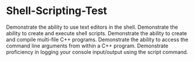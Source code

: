 # Shell-Scripting-Test
Demonstrate the ability to use text editors in the shell. Demonstrate the ability to create and execute shell scripts. Demonstrate the ability to create and compile multi-file C++ programs. Demonstrate the ability to access the command line arguments from within a C++ program. Demonstrate proficiency in logging your console input/output using the script command.

